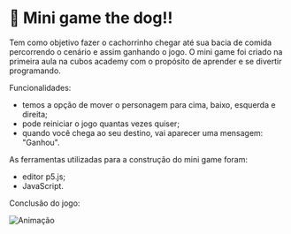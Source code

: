 # 🐶 Mini game the dog!!

Tem como objetivo fazer o cachorrinho chegar até sua bacia de comida percorrendo o cenário e assim ganhando o jogo.
O mini game foi criado na primeira aula na cubos academy com o propósito de aprender e se divertir programando.

Funcionalidades:
- temos a opção de mover o personagem para cima, baixo, esquerda e direita;
- pode reiniciar o jogo quantas vezes quiser;
- quando você chega ao seu destino, vai aparecer uma mensagem: "Ganhou".

As ferramentas utilizadas para a construção do mini game foram:
- editor p5.js; 
- JavaScript.

Conclusão do jogo:


![Animação](https://github.com/alaenepereira/joguinho_da_aula/assets/77158293/8da7cc0b-b3b5-4ae5-b4db-0f0699d32452)
